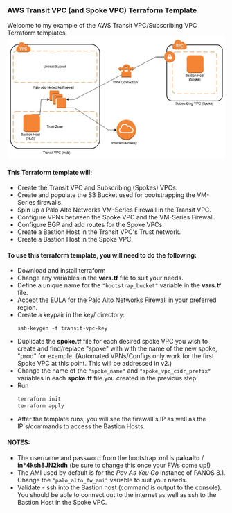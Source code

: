 ### AWS Transit VPC (and Spoke VPC) Terraform Template
Welcome to my example of the AWS Transit VPC/Subscribing VPC Terraform templates.
![Network Diagram](Transit-VPC-Network-Diagram.jpg "Network Diagram")

#### This Terraform template will:
- Create the Transit VPC and Subscribing (Spokes) VPCs.
- Create and populate the S3 Bucket used for bootstrapping the VM-Series firewalls.
- Spin up a Palo Alto Networks VM-Series Firewall in the Transit VPC.
- Configure VPNs between the Spoke VPC and the VM-Series Firewall.
- Configure BGP and add routes for the Spoke VPCs.
- Create a Bastion Host in the Transit VPC's Trust network.
- Create a Bastion Host in the Spoke VPC.

#### To use this terraform template, you will need to do the following:
- Download and install terraform
- Change any variables in the __vars.tf__ file to suit your needs.
- Define a unique name for the `"bootstrap_bucket"` variable in the __vars.tf__ file.
- Accept the EULA for the Palo Alto Networks Firewall in your preferred region.
- Create a keypair in the key/ directory:
  ```
  ssh-keygen -f transit-vpc-key
  ```
- Duplicate the __spoke.tf__ file for each desired spoke VPC you wish to create and find/replace
  "spoke" with with the name of the new spoke, "prod" for example. (Automated VPNs/Configs only
  work for the first Spoke VPC at this point. This will be addressed in v2.)
- Change the name of the `"spoke_name"` and `"spoke_vpc_cidr_prefix"` variables in each __spoke.tf__ file
  you created in the previous step.
- Run
  ```
  terraform init
  terraform apply
  ```
- After the template runs, you will see the firewall's IP as well as the IP's/commands to access the Bastion Hosts.

#### NOTES:
- The username and password from the bootstrap.xml is __paloalto__ / __in*4ksh8JN2kdh__ (be sure to change this once your FWs come up!)
- The AMI used by default is for the _Pay As You Go_ instance of PANOS 8.1. Change the `"palo_alto_fw_ami"` variable to suit your needs.
- Validate - ssh into the Bastion host (command is output to the console). You should be able to connect out to the internet as well as ssh to the Bastion Host in the Spoke VPC.
